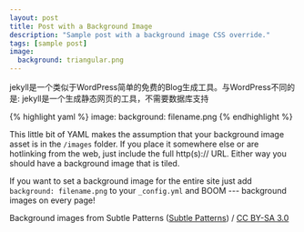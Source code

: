 ```yaml
---
layout: post
title: Post with a Background Image
description: "Sample post with a background image CSS override."
tags: [sample post]
image:
  background: triangular.png
---
```


jekyll是一个类似于WordPress简单的免费的Blog生成工具。与WordPress不同的是: jekyll是一个生成静态网页的工具，不需要数据库支持

{% highlight yaml %}
image:
  background: filename.png
{% endhighlight %}

<!--more-->

This little bit of YAML makes the assumption that your background image asset is in the `/images` folder. If you place it somewhere else or are hotlinking from the web, just include the full http(s):// URL. Either way you should have a background image that is tiled.

If you want to set a background image for the entire site just add `background: filename.png` to your `_config.yml` and BOOM --- background images on every page!

<div xmlns:cc="http://creativecommons.org/ns#" xmlns:dct="http://purl.org/dc/terms/" about="http://subtlepatterns.com" class="notice">Background images from <span property="dct:title">Subtle Patterns</span> (<a rel="cc:attributionURL" property="cc:attributionName" href="http://subtlepatterns.com">Subtle Patterns</a>) / <a rel="license" href="http://creativecommons.org/licenses/by-sa/3.0/">CC BY-SA 3.0</a></div>